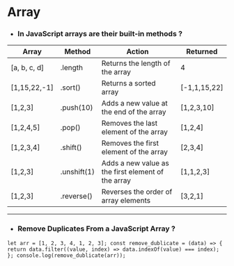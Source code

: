 # Array

- ### In JavaScript arrays are their built-in methods ?

| Array        | Method      | Action                                             | Returned     |
| ------------ | ----------- | -------------------------------------------------- | ------------ |
| [a, b, c, d] | .length     | Returns the length of the array                    | 4            |
| [1,15,22,-1] | .sort()     | Returns a sorted array                             | [-1,1,15,22] |
| [1,2,3]      | .push(10)   | Adds a new value at the end of the array           | [1,2,3,10]   |
| [1,2,4,5]    | .pop()      | Removes the last element of the array              | [1,2,4]      |
| [1,2,3,4]    | .shift()    | Removes the first element of the array             | [2,3,4]      |
| [1,2,3]      | .unshift(1) | Adds a new value as the first element of the array | [1,1,2,3]    |
| [1,2,3]      | .reverse()  | Reverses the order of array elements               | [3,2,1]      |

---
- ### Remove Duplicates From a JavaScript Array ?

`let arr = [1, 2, 3, 4, 1, 2, 3];
const remove_dublicate = (data) => {
return data.filter((value, index) => data.indexOf(value) === index);
};
console.log(remove_dublicate(arr));`